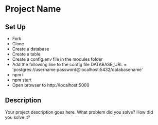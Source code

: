 # Project Name

## Set Up 
 * Fork 
 * Clone 
 * Create a database 
 * Create a table 
 * Create a config.env file in the modules folder
 * Add the following line to the config file
    DATABASE_URL = 'postgres://username:password@localhost:5432/databasename'
* npm i 
* npm start 
* Open browser to http://localhost:5000 


## Description

Your project description goes here. What problem did you solve? How did you solve it?

